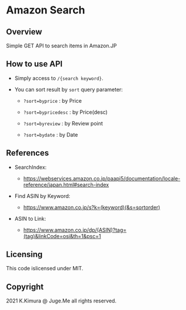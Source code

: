 # Amazon Search

## Overview

Simple GET API to search items in Amazon.JP


## How to use API

- Simply access to `/{search keyword}`.

- You can sort result by `sort` query parameter:

  - `?sort=byprice` : by Price

  - `?sort=bypricedesc` : by Price(desc)

  - `?sort=byreview` : by Review point

  - `?sort=bydate` : by Date


## References

- SearchIndex: 

  - https://webservices.amazon.co.jp/paapi5/documentation/locale-reference/japan.html#search-index


- Find ASIN by Keyword: 

  - https://www.amazon.co.jp/s?k=(keyword)(&s=sortorder)

- ASIN to Link:

  - https://www.amazon.co.jp/dp/(ASIN)?tag=(tag)&linkCode=osi&th=1&psc=1



## Licensing

This code islicensed under MIT.


## Copyright

2021 K.Kimura @ Juge.Me all rights reserved.




